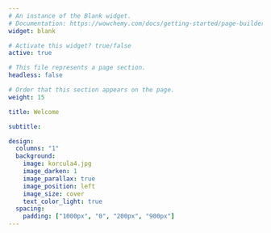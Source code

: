 ```yaml
---
# An instance of the Blank widget.
# Documentation: https://wowchemy.com/docs/getting-started/page-builder/
widget: blank

# Activate this widget? true/false
active: true

# This file represents a page section.
headless: false

# Order that this section appears on the page.
weight: 15

title: Welcome 

subtitle:

design:
  columns: "1"
  background:
    image: korcula4.jpg
    image_darken: 1
    image_parallax: true
    image_position: left
    image_size: cover
    text_color_light: true
  spacing:
    padding: ["1000px", "0", "200px", "900px"]
---
```

